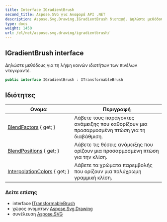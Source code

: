 ```yaml
---
title: Interface IGradientBrush
second_title: Aspose.SVG για Αναφορά API .NET
description: Aspose.Svg.Drawing.IGradientBrush διεπαφή. Δηλώστε μεθόδους για τη λήψη κοινών ιδιοτήτων των πινέλων ντεγκραντέ.
type: docs
weight: 1450
url: /el/net/aspose.svg.drawing/igradientbrush/
---
```

## IGradientBrush interface

Δηλώστε μεθόδους για τη λήψη κοινών ιδιοτήτων των πινέλων ντεγκραντέ.

```csharp
public interface IGradientBrush : ITransformableBrush
```

## Ιδιότητες

| Ονομα | Περιγραφή |
| --- | --- |
| [BlendFactors](../../aspose.svg.drawing/igradientbrush/blendfactors/) { get; } | Λάβετε τους παράγοντες ανάμειξης που καθορίζουν μια προσαρμοσμένη πτώση για τη διαβάθμιση. |
| [BlendPositions](../../aspose.svg.drawing/igradientbrush/blendpositions/) { get; } | Λάβετε τις θέσεις ανάμειξης που ορίζουν μια προσαρμοσμένη πτώση για την κλίση. |
| [InterpolationColors](../../aspose.svg.drawing/igradientbrush/interpolationcolors/) { get; } | Λάβετε τα χρώματα παρεμβολής που ορίζουν μια πολύχρωμη γραμμική κλίση. |

### Δείτε επίσης

* interface [ITransformableBrush](../itransformablebrush/)
* χώρος ονομάτων [Aspose.Svg.Drawing](../../aspose.svg.drawing/)
* συνέλευση [Aspose.SVG](../../)


